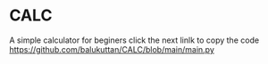 # CALC
A simple calculator for beginers
click the next linlk to copy the code
https://github.com/balukuttan/CALC/blob/main/main.py
